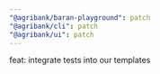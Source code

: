 ```yaml
---
"@agribank/baran-playground": patch
"@agribank/cli": patch
"@agribank/ui": patch
---
```


feat: integrate tests into our templates
